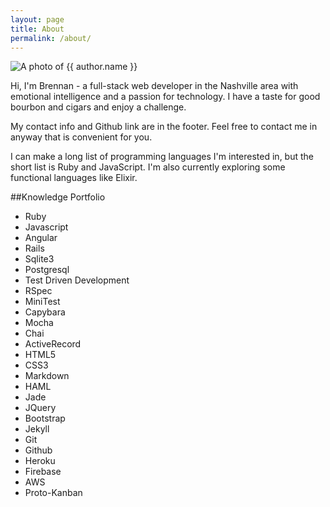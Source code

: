 ```yaml
---
layout: page
title: About
permalink: /about/
---
```


<img src="https://s.gravatar.com/avatar/d65359ab27ec95d16c06c4d67b092e47?s=250" class="gravatar" alt="A photo of {{ author.name }}">

Hi, I'm Brennan - a full-stack web developer in the Nashville area with emotional intelligence and a passion for technology. I have a taste for good bourbon and cigars and enjoy a challenge.

My contact info and Github link are in the footer. Feel free to contact me in anyway that is convenient for you.

I can make a long list of programming languages I'm interested in, but the short list is Ruby and JavaScript. I'm also currently exploring some functional languages like Elixir.

##Knowledge Portfolio

- Ruby
- Javascript
- Angular
- Rails
- Sqlite3
- Postgresql
- Test Driven Development
- RSpec
- MiniTest
- Capybara
- Mocha
- Chai
- ActiveRecord
- HTML5
- CSS3
- Markdown
- HAML
- Jade
- JQuery
- Bootstrap
- Jekyll
- Git
- Github
- Heroku
- Firebase
- AWS
- Proto-Kanban

